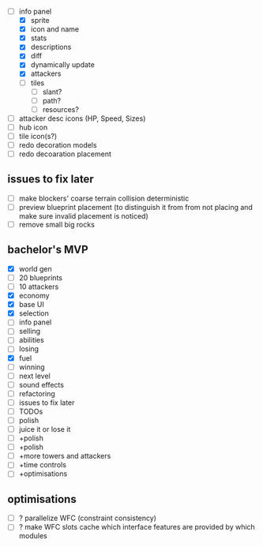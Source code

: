 - [ ] info panel
    - [x] sprite
    - [x] icon and name
    - [x] stats
    - [x] descriptions
    - [x] diff
    - [x] dynamically update
    - [x] attackers
    - [ ] tiles
        - [ ] slant?
        - [ ] path?
        - [ ] resources?
- [ ] attacker desc icons (HP, Speed, Sizes)
- [ ] hub icon
- [ ] tile icon(s?)
- [ ] redo decoration models
- [ ] redo decoaration placement

## issues to fix later
- [ ] make blockers' coarse terrain collision deterministic
- [ ] preview blueprint placement (to distinguish it from from not placing and make sure invalid placement is noticed)
- [ ] remove small big rocks

## bachelor's MVP
- [x] world gen
- [ ] 20 blueprints
- [ ] 10 attackers
- [x] economy
- [x] base UI
- [x] selection
- [ ] info panel
- [ ] selling
- [ ] abilities
- [ ] losing
- [x] fuel
- [ ] winning
- [ ] next level
- [ ] sound effects
- [ ] refactoring
- [ ] issues to fix later
- [ ] TODOs
- [ ] polish
- [ ] juice it or lose it
- [ ] +polish
- [ ] +polish
- [ ] +more towers and attackers
- [ ] +time controls
- [ ] +optimisations
## optimisations
- [ ] ? parallelize WFC (constraint consistency)
- [ ] ? make WFC slots cache which interface features are provided by which modules
